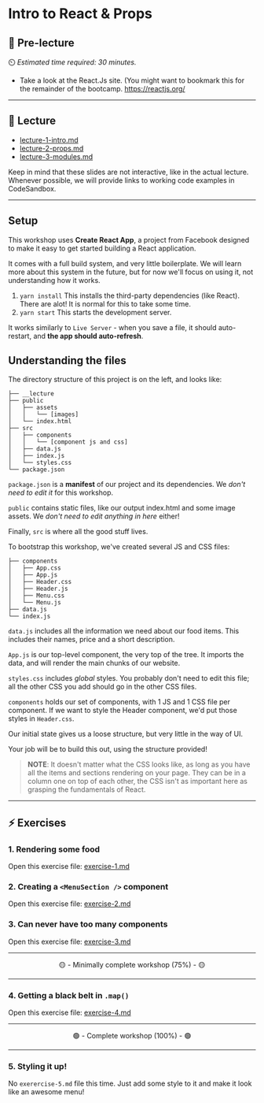 # Intro to React & Props

## 🦊 Pre-lecture

⏲️ _Estimated time required: 30 minutes._

- Take a look at the React.Js site. (You might want to bookmark this for the remainder of the bootcamp. https://reactjs.org/

---

## 🦉 Lecture

- [lecture-1-intro.md](__lecture/lecture-1-intro.md)
- [lecture-2-props.md](__lecture/lecture-2-props.md)
- [lecture-3-modules.md](__lecture/lecture-3-modules.md)

Keep in mind that these slides are not interactive, like in the actual lecture. Whenever possible, we will provide links to working code examples in CodeSandbox.

---

## Setup

This workshop uses **Create React App**, a project from Facebook designed to make it easy to get started building a React application.

It comes with a full build system, and very little boilerplate. We will learn more about this system in the future, but for now we'll focus on using it, not understanding how it works.

1. `yarn install` This installs the third-party dependencies (like React). There are alot! It is normal for this to take some time.
2. `yarn start` This starts the development server.

It works similarly to `Live Server` - when you save a file, it should auto-restart, and **the app should auto-refresh**.

## Understanding the files

The directory structure of this project is on the left, and looks like:

```
├── __lecture
├── public
│   ├── assets
│   │   └── [images]
│   └── index.html
├── src
│   ├── components
│   │   └── [component js and css]
│   ├── data.js
│   ├── index.js
│   └── styles.css
└── package.json
```

`package.json` is a **manifest** of our project and its dependencies. We _don't need to edit it_ for this workshop.

`public` contains static files, like our output index.html and some image assets. We _don't need to edit anything in here_ either!

Finally, `src` is where all the good stuff lives.

To bootstrap this workshop, we've created several JS and CSS files:

```
├── components
│   ├── App.css
│   ├── App.js
│   ├── Header.css
│   ├── Header.js
│   ├── Menu.css
│   └── Menu.js
├── data.js
└── index.js
```

`data.js` includes all the information we need about our food items. This includes their names, price and a short description.

`App.js` is our top-level component, the very top of the tree. It imports the data, and will render the main chunks of our website.

`styles.css` includes _global_ styles. You probably don't need to edit this file; all the other CSS you add should go in the other CSS files.

`components` holds our set of components, with 1 JS and 1 CSS file per component. If we want to style the Header component, we'd put those styles in `Header.css`.

Our initial state gives us a loose structure, but very little in the way of UI.

Your job will be to build this out, using the structure provided!

> **NOTE**: It doesn't matter what the CSS looks like, as long as you have all the items and sections rendering on your page. They can be in a column one on top of each other, the CSS isn't as important here as grasping the fundamentals of React.

---

## ⚡ Exercises

### 1. Rendering some food

Open this exercise file: [exercise-1.md](__workshop/exercise-1.md)

### 2. Creating a `<MenuSection />` component

Open this exercise file: [exercise-2.md](__workshop/exercise-2.md)

### 3. Can never have too many components

Open this exercise file: [exercise-3.md](__workshop/exercise-3.md)

---

<center>🟡 - Minimally complete workshop (75%) - 🟡</center>

---

### 4. Getting a black belt in `.map()`

Open this exercise file: [exercise-4.md](__workshop/exercise-4.md)

---

<center>🟢 - Complete workshop (100%) - 🟢</center>

---

### 5. Styling it up!

No `exerercise-5.md` file this time. Just add some style to it and make it look like an awesome menu!